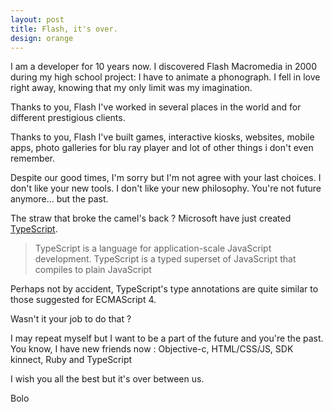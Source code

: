 ```yaml
---
layout: post
title: Flash, it's over.
design: orange
---
```


I am a developer for 10 years now. I discovered Flash Macromedia in 2000 during my high school project: I have to animate a phonograph. I fell in love right away, knowing that my only limit was my imagination.

Thanks to you, Flash I've worked in several places in the world and for different prestigious clients.

Thanks to you, Flash I've built games, interactive kiosks, websites, mobile apps, photo galleries for blu ray player and lot of other things i don't even remember.

Despite our good times, I'm sorry but I'm not agree with your last choices. I don't like your new tools. I don't like your new philosophy. You're not future anymore... but the past.

The straw that broke the camel's back ? Microsoft have just created [TypeScript](http://typescriptlang.org).

> TypeScript is a language for application-scale JavaScript development.
> TypeScript is a typed superset of JavaScript that compiles to plain JavaScript

Perhaps not by accident, TypeScript's type annotations are quite similar to those suggested for ECMAScript 4.

Wasn't it your job to do that ?


I may repeat myself but I want to be a part of the future and you're the past. You know, I have new friends now : Objective-c, HTML/CSS/JS, SDK kinnect, Ruby and TypeScript

I wish you all the best but it's over between us.


Bolo




